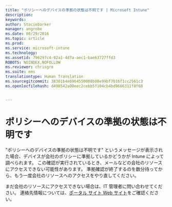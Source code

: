 ```yaml
---
title: "ポリシーへのデバイスの準拠の状態は不明です | Microsoft Intune"
description: 
keywords: 
author: Staciebarker
manager: angrobe
ms.date: 08/29/2016
ms.topic: article
ms.prod: 
ms.service: microsoft-intune
ms.technology: 
ms.assetid: 796297c4-02a1-4d7a-aec1-bae63727ffd3
ROBOTS: NOINDEX,NOFOLLOW
ms.reviewer: chrisgre
ms.suite: ems
translationtype: Human Translation
ms.sourcegitcommit: 38301b4e6964550008b08e99bf7016f1cc2561c3
ms.openlocfilehash: d498542a00eec2cebb5f104cb4bd9666311f8f60


---
```



# ポリシーへのデバイスの準拠の状態は不明です

"ポリシーへのデバイスの準拠の状態は不明です" というメッセージが表示された場合、デバイスが会社のポリシーに準拠しているかどうかが Intune によって調べられます。 この確認が実行されているとき、メールなどの会社のリソースにアクセスできない可能性があります。 準拠確認が終了するのを数分待ってから、もう一度会社のリソースへのアクセスをやり直してください。

まだ会社のリソースにアクセスできない場合は、IT 管理者に問い合わせてください。 連絡先情報については、[ポータル サイト Web サイト](http://portal.manage.microsoft.com)をご確認ください。



<!--HONumber=Aug16_HO5-->


